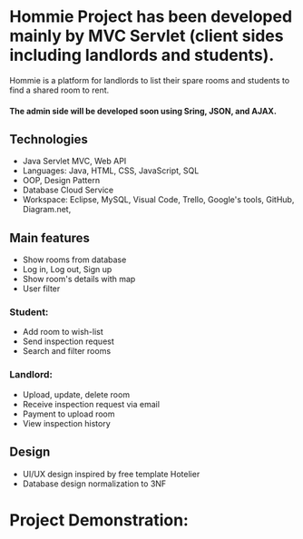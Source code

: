 # Hommie Project has been developed mainly by MVC Servlet (client sides including landlords and students). <br>
Hommie is a platform for landlords to list their spare rooms and students to find a shared room to rent.

<h4>The admin side will be developed soon using Sring, JSON, and AJAX.</h4>

## Technologies
- Java Servlet MVC, Web API
- Languages: Java, HTML, CSS, JavaScript, SQL
- OOP, Design Pattern
- Database Cloud Service 
- Workspace: Eclipse, MySQL, Visual Code, Trello, Google's tools, GitHub, Diagram.net, 


## Main features
- Show rooms from database
- Log in, Log out, Sign up
- Show room's details with map
- User filter

### Student:
- Add room to wish-list
- Send inspection request
- Search and filter rooms

### Landlord:
- Upload, update, delete room
- Receive inspection request via email
- Payment to upload room 
- View inspection history


## Design
- UI/UX design inspired by free template Hotelier 
- Database design normalization to 3NF

# Project Demonstration: 

